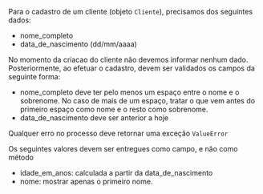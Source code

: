 Para o cadastro de um cliente (objeto `Cliente`), precisamos dos 
seguintes dados:

- nome_completo
- data_de_nascimento (dd/mm/aaaa)

No momento da criacao do cliente não devemos informar nenhum dado. Posteriormente, ao efetuar o cadastro, devem ser validados os campos
da seguinte forma:

- nome_completo deve ter pelo menos um espaço entre o nome e o sobrenome. No caso de mais de um espaço, tratar  o que vem antes do primeiro espaço como nome e o resto como sobrenome. 
- data_de_nascimento deve ser anterior a hoje

Qualquer erro no processo deve retornar uma exceção `ValueError`

Os seguintes valores devem ser entregues como campo, e não como método

- idade_em_anos: calculada a partir da data_de_nascimento
- nome: mostrar apenas o primeiro nome. 
